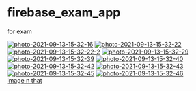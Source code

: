 # firebase_exam_app
for exam 


<a href="https://ibb.co/ZWRJ414"><img src="https://i.ibb.co/BqHPWKW/photo-2021-09-13-15-32-16.jpg" alt="photo-2021-09-13-15-32-16" border="0"></a>
<a href="https://ibb.co/hYB5sMD"><img src="https://i.ibb.co/y46T0RW/photo-2021-09-13-15-32-22.jpg" alt="photo-2021-09-13-15-32-22" border="0"></a>
<a href="https://ibb.co/1KLrbyN"><img src="https://i.ibb.co/rMmxv8h/photo-2021-09-13-15-32-22-2.jpg" alt="photo-2021-09-13-15-32-22-2" border="0"></a>
<a href="https://ibb.co/x1j8Gsj"><img src="https://i.ibb.co/ByZKjPZ/photo-2021-09-13-15-32-29.jpg" alt="photo-2021-09-13-15-32-29" border="0"></a>
<a href="https://ibb.co/dDRShxd"><img src="https://i.ibb.co/pdSgm5t/photo-2021-09-13-15-32-39.jpg" alt="photo-2021-09-13-15-32-39" border="0"></a>
<a href="https://ibb.co/z2VbCZW"><img src="https://i.ibb.co/HPTYRqL/photo-2021-09-13-15-32-40.jpg" alt="photo-2021-09-13-15-32-40" border="0"></a>
<a href="https://ibb.co/k115cWF"><img src="https://i.ibb.co/vYYVzK8/photo-2021-09-13-15-32-42.jpg" alt="photo-2021-09-13-15-32-42" border="0"></a>
<a href="https://ibb.co/xXtcP4P"><img src="https://i.ibb.co/PFvb3S3/photo-2021-09-13-15-32-43.jpg" alt="photo-2021-09-13-15-32-43" border="0"></a>
<a href="https://ibb.co/WsS4YCt"><img src="https://i.ibb.co/CWx3TL2/photo-2021-09-13-15-32-45.jpg" alt="photo-2021-09-13-15-32-45" border="0"></a>
<a href="https://ibb.co/zxx9MzD"><img src="https://i.ibb.co/jff0NSs/photo-2021-09-13-15-32-46.jpg" alt="photo-2021-09-13-15-32-46" border="0"></a><br /><a target='_blank' href='https://imgbb.com/'>image n that</a><br />
